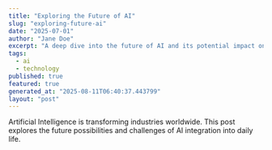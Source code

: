 ```yaml
---
title: "Exploring the Future of AI"
slug: "exploring-future-ai"
date: "2025-07-01"
author: "Jane Doe"
excerpt: "A deep dive into the future of AI and its potential impact on various sectors."
tags:
  - ai
  - technology
published: true
featured: true
generated_at: "2025-08-11T06:40:37.443799"
layout: "post"
---
```


Artificial Intelligence is transforming industries worldwide. This post explores the future possibilities and challenges of AI integration into daily life.